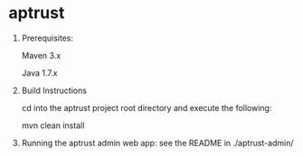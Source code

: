 aptrust
=======

1. Prerequisites: 

   Maven 3.x

   Java 1.7.x

2. Build Instructions

    cd into the aptrust project root directory and execute the following:

    mvn clean install

3. Running the aptrust admin web app:  see the README in ./aptrust-admin/

